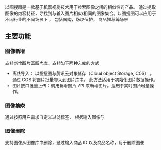 以图搜图是一款基于机器视觉技术用于检索图像之间的相似性的产品。 通过提取图像的内容特征，寻找到与输入图片相似/相同的图像集合。以图搜图可以应用于不同行业的不同场景下 ， 包括网购，版权保护， 商品推荐等场景

## 主要功能

### 图像新增
支持新增图片至图片库。支持如下两种入库的方式：
- 离线导入： 以图搜图与腾讯云对象储存（Cloud object Storage, COS） 。 通过 COS 将图片批量导入到图片库中。 此方法适用于初始化图片数据操作。
- 图片接口批量上传：调用新增图片 API 来新增图片。适用于实时图片增量操作。

###  图像搜索
通过按照用户需求自定义过滤标签， 根据输入图像与

### 图像删除
支持图像从图像库中删除，通过输入商品 ID 以及商品名称，用于删除图像